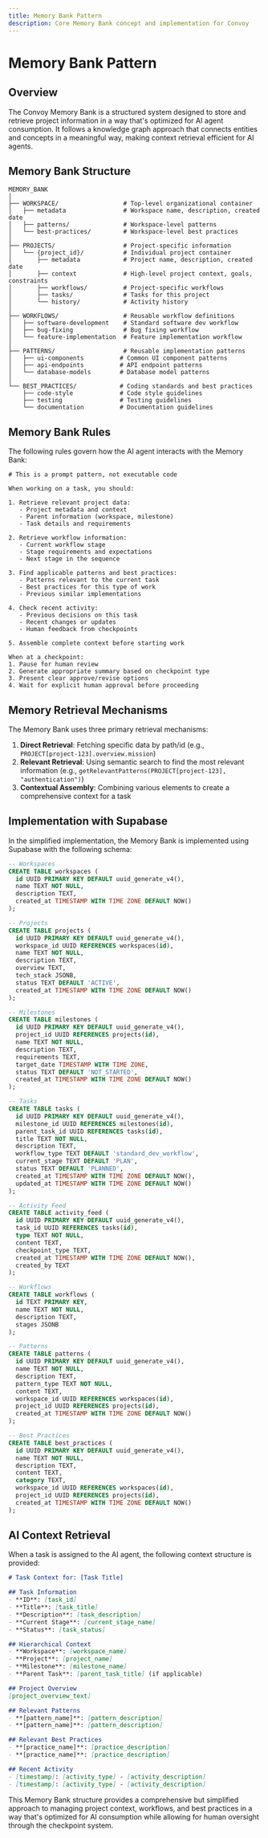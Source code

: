 ```yaml
---
title: Memory Bank Pattern
description: Core Memory Bank concept and implementation for Convoy
---
```


# Memory Bank Pattern

## Overview

The Convoy Memory Bank is a structured system designed to store and retrieve project information in a way that's optimized for AI agent consumption. It follows a knowledge graph approach that connects entities and concepts in a meaningful way, making context retrieval efficient for AI agents.

## Memory Bank Structure

```
MEMORY_BANK
│
├── WORKSPACE/                  # Top-level organizational container
│   ├── metadata                # Workspace name, description, created date
│   ├── patterns/               # Workspace-level patterns
│   └── best-practices/         # Workspace-level best practices
│
├── PROJECTS/                   # Project-specific information
│   └── {project_id}/           # Individual project container
│       ├── metadata            # Project name, description, created date
│       ├── context             # High-level project context, goals, constraints
│       ├── workflows/          # Project-specific workflows
│       ├── tasks/              # Tasks for this project
│       └── history/            # Activity history
│
├── WORKFLOWS/                  # Reusable workflow definitions
│   ├── software-development    # Standard software dev workflow
│   ├── bug-fixing              # Bug fixing workflow
│   └── feature-implementation  # Feature implementation workflow
│
├── PATTERNS/                   # Reusable implementation patterns
│   ├── ui-components          # Common UI component patterns
│   ├── api-endpoints          # API endpoint patterns
│   └── database-models        # Database model patterns
│
└── BEST_PRACTICES/            # Coding standards and best practices
    ├── code-style             # Code style guidelines
    ├── testing                # Testing guidelines
    └── documentation          # Documentation guidelines
```

## Memory Bank Rules

The following rules govern how the AI agent interacts with the Memory Bank:

```
# This is a prompt pattern, not executable code

When working on a task, you should:

1. Retrieve relevant project data:
   - Project metadata and context
   - Parent information (workspace, milestone)
   - Task details and requirements

2. Retrieve workflow information:
   - Current workflow stage
   - Stage requirements and expectations
   - Next stage in the sequence

3. Find applicable patterns and best practices:
   - Patterns relevant to the current task
   - Best practices for this type of work
   - Previous similar implementations

4. Check recent activity:
   - Previous decisions on this task
   - Recent changes or updates
   - Human feedback from checkpoints

5. Assemble complete context before starting work

When at a checkpoint:
1. Pause for human review
2. Generate appropriate summary based on checkpoint type
3. Present clear approve/revise options
4. Wait for explicit human approval before proceeding
```

## Memory Retrieval Mechanisms

The Memory Bank uses three primary retrieval mechanisms:

1. **Direct Retrieval**: Fetching specific data by path/id (e.g., `PROJECT[project-123].overview.mission`)
2. **Relevant Retrieval**: Using semantic search to find the most relevant information (e.g., `getRelevantPatterns(PROJECT[project-123], "authentication")`)
3. **Contextual Assembly**: Combining various elements to create a comprehensive context for a task

## Implementation with Supabase

In the simplified implementation, the Memory Bank is implemented using Supabase with the following schema:

```sql
-- Workspaces
CREATE TABLE workspaces (
  id UUID PRIMARY KEY DEFAULT uuid_generate_v4(),
  name TEXT NOT NULL,
  description TEXT,
  created_at TIMESTAMP WITH TIME ZONE DEFAULT NOW()
);

-- Projects
CREATE TABLE projects (
  id UUID PRIMARY KEY DEFAULT uuid_generate_v4(),
  workspace_id UUID REFERENCES workspaces(id),
  name TEXT NOT NULL,
  description TEXT,
  overview TEXT,
  tech_stack JSONB,
  status TEXT DEFAULT 'ACTIVE',
  created_at TIMESTAMP WITH TIME ZONE DEFAULT NOW()
);

-- Milestones
CREATE TABLE milestones (
  id UUID PRIMARY KEY DEFAULT uuid_generate_v4(),
  project_id UUID REFERENCES projects(id),
  name TEXT NOT NULL,
  description TEXT,
  requirements TEXT,
  target_date TIMESTAMP WITH TIME ZONE,
  status TEXT DEFAULT 'NOT_STARTED',
  created_at TIMESTAMP WITH TIME ZONE DEFAULT NOW()
);

-- Tasks
CREATE TABLE tasks (
  id UUID PRIMARY KEY DEFAULT uuid_generate_v4(),
  milestone_id UUID REFERENCES milestones(id),
  parent_task_id UUID REFERENCES tasks(id),
  title TEXT NOT NULL,
  description TEXT,
  workflow_type TEXT DEFAULT 'standard_dev_workflow',
  current_stage TEXT DEFAULT 'PLAN',
  status TEXT DEFAULT 'PLANNED',
  created_at TIMESTAMP WITH TIME ZONE DEFAULT NOW(),
  updated_at TIMESTAMP WITH TIME ZONE DEFAULT NOW()
);

-- Activity Feed
CREATE TABLE activity_feed (
  id UUID PRIMARY KEY DEFAULT uuid_generate_v4(),
  task_id UUID REFERENCES tasks(id),
  type TEXT NOT NULL,
  content TEXT,
  checkpoint_type TEXT,
  created_at TIMESTAMP WITH TIME ZONE DEFAULT NOW(),
  created_by TEXT
);

-- Workflows
CREATE TABLE workflows (
  id TEXT PRIMARY KEY,
  name TEXT NOT NULL,
  description TEXT,
  stages JSONB
);

-- Patterns
CREATE TABLE patterns (
  id UUID PRIMARY KEY DEFAULT uuid_generate_v4(),
  name TEXT NOT NULL,
  description TEXT,
  pattern_type TEXT NOT NULL,
  content TEXT,
  workspace_id UUID REFERENCES workspaces(id),
  project_id UUID REFERENCES projects(id),
  created_at TIMESTAMP WITH TIME ZONE DEFAULT NOW()
);

-- Best Practices
CREATE TABLE best_practices (
  id UUID PRIMARY KEY DEFAULT uuid_generate_v4(),
  name TEXT NOT NULL,
  description TEXT,
  content TEXT,
  category TEXT,
  workspace_id UUID REFERENCES workspaces(id),
  project_id UUID REFERENCES projects(id),
  created_at TIMESTAMP WITH TIME ZONE DEFAULT NOW()
);
```

## AI Context Retrieval

When a task is assigned to the AI agent, the following context structure is provided:

```markdown
# Task Context for: [Task Title]

## Task Information
- **ID**: [task_id]
- **Title**: [task_title]
- **Description**: [task_description]
- **Current Stage**: [current_stage_name]
- **Status**: [task_status]

## Hierarchical Context
- **Workspace**: [workspace_name]
- **Project**: [project_name]
- **Milestone**: [milestone_name]
- **Parent Task**: [parent_task_title] (if applicable)

## Project Overview
[project_overview_text]

## Relevant Patterns
- **[pattern_name]**: [pattern_description]
- **[pattern_name]**: [pattern_description]

## Relevant Best Practices
- **[practice_name]**: [practice_description]
- **[practice_name]**: [practice_description]

## Recent Activity
- [timestamp]: [activity_type] - [activity_description]
- [timestamp]: [activity_type] - [activity_description]
```

This Memory Bank structure provides a comprehensive but simplified approach to managing project context, workflows, and best practices in a way that's optimized for AI consumption while allowing for human oversight through the checkpoint system.
